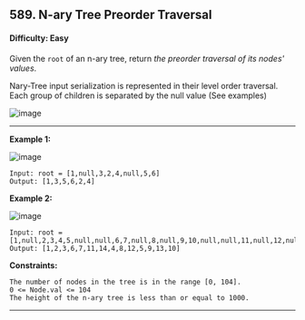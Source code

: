 ## 589. N-ary Tree Preorder Traversal

#### Difficulty: Easy

Given the ```root``` of an n-ary tree, return _the preorder traversal of its nodes' values_.

Nary-Tree input serialization is represented in their level order traversal. Each group of children is separated by the null value (See examples)

![image](https://user-images.githubusercontent.com/35042430/205719633-6246be98-6764-465b-a903-40ccaa39acf4.png)

---

__Example 1:__

![image](https://assets.leetcode.com/uploads/2018/10/12/narytreeexample.png)
```
Input: root = [1,null,3,2,4,null,5,6]
Output: [1,3,5,6,2,4]
```

__Example 2:__

![image](https://assets.leetcode.com/uploads/2019/11/08/sample_4_964.png)
```
Input: root = [1,null,2,3,4,5,null,null,6,7,null,8,null,9,10,null,null,11,null,12,null,13,null,null,14]
Output: [1,2,3,6,7,11,14,4,8,12,5,9,13,10]
```

__Constraints:__
```
The number of nodes in the tree is in the range [0, 104].
0 <= Node.val <= 104
The height of the n-ary tree is less than or equal to 1000.
```

---

